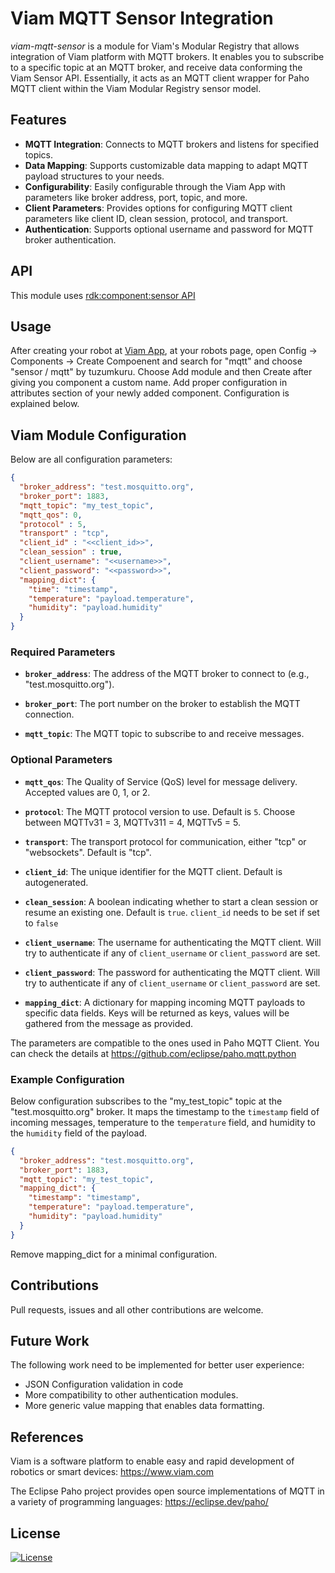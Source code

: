 # Viam MQTT Sensor Integration

_viam-mqtt-sensor_ is a module for Viam's Modular Registry that allows integration of Viam platform with MQTT brokers. It enables you to subscribe to a specific topic at an MQTT broker, and receive data conforming the Viam Sensor API. 
Essentially, it acts as an MQTT client wrapper for Paho MQTT client within the Viam Modular Registry sensor model.

## Features

- **MQTT Integration**: Connects to MQTT brokers and listens for specified topics.
- **Data Mapping**: Supports customizable data mapping to adapt MQTT payload structures to your needs.
- **Configurability**: Easily configurable through the Viam App with parameters like broker address, port, topic, and more.
- **Client Parameters**: Provides options for configuring MQTT client parameters like client ID, clean session, protocol, and transport.
- **Authentication**: Supports optional username and password for MQTT broker authentication.

## API
This module uses [rdk:component:sensor API](https://python.viam.dev/autoapi/viam/components/sensor/client/index.html) 

## Usage

After creating your robot at [Viam App](https://app.viam.com), at your robots page, open Config -> Components -> Create Compoenent and search for "mqtt" and choose "sensor / mqtt" by tuzumkuru. 
Choose Add module and then Create after giving you component a custom name. 
Add proper configuration in attributes section of your newly added component. Configuration is explained below. 

## Viam Module Configuration
Below are all configuration parameters:
```json
{
  "broker_address": "test.mosquitto.org",
  "broker_port": 1883,
  "mqtt_topic": "my_test_topic",
  "mqtt_qos": 0,
  "protocol" : 5,
  "transport" : "tcp",
  "client_id" : "<<client_id>>",
  "clean_session" : true,
  "client_username": "<<username>>",
  "client_password": "<<password>>",
  "mapping_dict": {
    "time": "timestamp",
    "temperature": "payload.temperature",
    "humidity": "payload.humidity"
  }
}
```

### Required Parameters

- **`broker_address`**: The address of the MQTT broker to connect to (e.g., "test.mosquitto.org").

- **`broker_port`**: The port number on the broker to establish the MQTT connection.

- **`mqtt_topic`**: The MQTT topic to subscribe to and receive messages.

### Optional Parameters

- **`mqtt_qos`**: The Quality of Service (QoS) level for message delivery. Accepted values are 0, 1, or 2.

- **`protocol`**: The MQTT protocol version to use. Default is `5`. Choose between MQTTv31 = 3, MQTTv311 = 4, MQTTv5 = 5.

- **`transport`**: The transport protocol for communication, either "tcp" or "websockets". Default is "tcp".

- **`client_id`**: The unique identifier for the MQTT client. Default is autogenerated.

- **`clean_session`**: A boolean indicating whether to start a clean session or resume an existing one. Default is `true`. `client_id` needs to be set if set to `false`

- **`client_username`**: The username for authenticating the MQTT client. Will try to authenticate if any of `client_username` or `client_password` are set. 

- **`client_password`**: The password for authenticating the MQTT client. Will try to authenticate if any of `client_username` or `client_password` are set. 

- **`mapping_dict`**: A dictionary for mapping incoming MQTT payloads to specific data fields. Keys will be returned as keys, values will be gathered from the message as provided. 

The parameters are compatible to the ones used in Paho MQTT Client. You can check the details at https://github.com/eclipse/paho.mqtt.python

### Example Configuration
Below configuration subscribes to the "my_test_topic" topic at the "test.mosquitto.org" broker. It maps the timestamp to the `timestamp` field of incoming messages, temperature to the `temperature` field, and humidity to the `humidity` field of the payload.

```json
{
  "broker_address": "test.mosquitto.org",
  "broker_port": 1883,
  "mqtt_topic": "my_test_topic",
  "mapping_dict": {
    "timestamp": "timestamp",
    "temperature": "payload.temperature",
    "humidity": "payload.humidity"
  }
}
```
Remove mapping_dict for a minimal configuration. 

## Contributions

Pull requests, issues and all other contributions are welcome. 

## Future Work

The following work need to be implemented for better user experience: 
* JSON Configuration validation in code
* More compatibility to other authentication modules.
* More generic value mapping that enables data formatting.

## References

Viam is a software platform to enable easy and rapid development of robotics or smart devices: https://www.viam.com

The Eclipse Paho project provides open source implementations of MQTT in a variety of programming languages: https://eclipse.dev/paho/

## License
[![License](https://img.shields.io/badge/License-Apache_2.0-blue.svg)](https://opensource.org/licenses/Apache-2.0)

